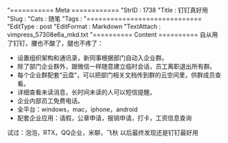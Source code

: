 "=========== Meta ============
"StrID : 1738
"Title : 钉钉真好用
"Slug  : 
"Cats  : 随笔
"Tags  : 
"=============================
"EditType   : post
"EditFormat : Markdown
"TextAttach : vimpress_57308e6a_mkd.txt
"========== Content ==========
自从用了钉钉，腰也不酸了，腿也不疼了：
* 设置组织架构和通讯录，新同事根据部门自动入企业群。
* 除了部门企业群外，跟微信一样随意建立临时会话，员工离职退出所有群。
* 每个企业群配套“云盘”，可以把部门相关文档传到群的云空间里，供群成员查看。
* 详细查看未读消息，长时间未读的人可以短信提醒。
* 企业内部员工免费电话。
* 全平台：windows，mac，iphone，android
* 配套企业应用：请假，公章申请，报销申请，打卡，工资信息查询

试过：泡泡，RTX，QQ企业，米聊，飞秋 以后最终发现还是钉钉最好用

